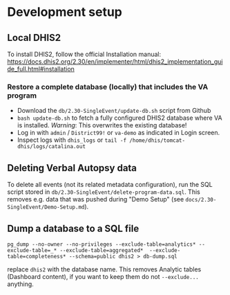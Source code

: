 # Development setup

## Local DHIS2

To install DHIS2, follow the official Installation manual: https://docs.dhis2.org/2.30/en/implementer/html/dhis2_implementation_guide_full.html#installation

### Restore a complete database (locally) that includes the VA program

- Download the `db/2.30-SingleEvent/update-db.sh` script from Github
- `bash update-db.sh` to fetch a fully configured DHIS2 database where VA is installed. *Warning*: This overwrites the existing database!
- Log in with `admin` / `District99!` or `va-demo` as indicated in Login screen.
- Inspect logs with `dhis_logs` or `tail -f /home/dhis/tomcat-dhis/logs/catalina.out`

## Deleting Verbal Autopsy data

To delete all events (not its related metadata configuration), run the SQL script stored in `db/2.30-SingleEvent/delete-program-data.sql`. This removes e.g. data that was pushed during "Demo Setup" (see `docs/2.30-SingleEvent/Demo-Setup.md`).

## Dump a database to a SQL file

```
pg_dump --no-owner --no-privileges --exclude-table=analytics* --exclude-table=_* --exclude-table=aggregated*  --exclude-table=completeness* --schema=public dhis2 > db-dump.sql
```
replace `dhis2` with the database name. This removes Analytic tables (Dashboard content), if you want to keep them do not `--exclude...` anything.
